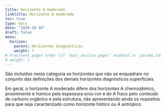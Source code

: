 ```yaml
---
title: Horizonte A moderado
linktitle: Horizonte A moderado
toc: true
type: docs
date: "2020-10-16"
draft: false
menu:
  horizon:
    parent: Horizontes diagnósticos
    weight: 7
# Prev/next pager order (if `docs_section_pager` enabled in `params.toml`)
# weight: 1
---
```


São incluídos nesta categoria os horizontes que não se enquadram no conjunto das definições dos demais horizontes diagnósticos superficiais.

Em geral, o horizonte A moderado difere dos horizontes A chernozêmico, proeminente e húmico pela espessura e/ou cor e do A fraco pelo conteúdo de carbono orgânico e pela estrutura, não apresentando ainda os requisitos para que seja caracterizado como horizonte hístico ou A antrópico.
